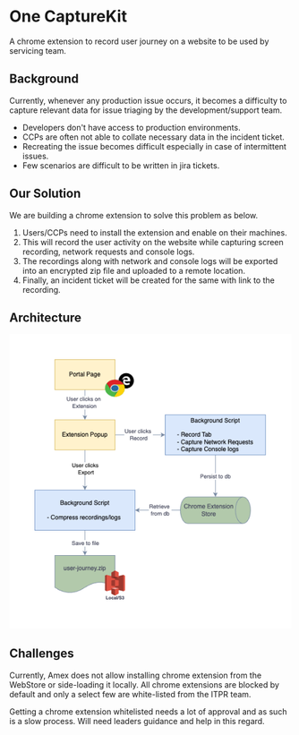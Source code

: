 # One CaptureKit
A chrome extension to record user journey on a website to be used by servicing team. 

## Background
Currently, whenever any production issue occurs, it becomes a difficulty to capture relevant data for issue triaging by the development/support team.
- Developers don't have access to production environments.
- CCPs are often not able to collate necessary data in the incident ticket.
- Recreating the issue becomes difficult especially in case of intermittent issues.
- Few scenarios are difficult to be written in jira tickets.

## Our Solution
We are building a chrome extension to solve this problem as below.
1. Users/CCPs need to install the extension and enable on their machines.
2. This will record the user activity on the website while capturing screen recording, network requests and console logs. 
3. The recordings along with network and console logs will be exported into an encrypted zip file and uploaded to a remote location.
4. Finally, an incident ticket will be created for the same with link to the recording.

## Architecture

![One CaptureKit Architecture](user-journey-recorder.drawio.png)

## Challenges
Currently, Amex does not allow installing chrome extension from the WebStore or side-loading it locally. All chrome extensions are blocked by default and only a select few are white-listed from the ITPR team. 

Getting a chrome extension whitelisted needs a lot of approval and as such is a slow process. Will need leaders guidance and help in this regard.